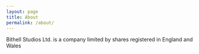 ```yaml
---
layout: page
title: About
permalink: /about/
---
```


Bithell Studios Ltd. is a company limited by shares registered in England and Wales